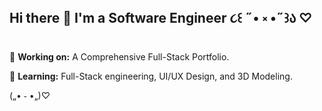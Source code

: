 ## Hi there 👋 I'm a Software Engineer ૮꒰ ˶• ༝ •˶꒱ა ♡

🌸 **Working on:** A Comprehensive Full-Stack Portfolio.

🌸 **Learning:** Full-Stack engineering, UI/UX Design, and 3D Modeling.

(„• ֊ •„)♡

<!--
**Chelsea-Pierre/Chelsea-Pierre** is a ✨ _special_ ✨ repository because its `README.md` (this file) appears on your GitHub profile.

Here are some ideas to get you started:

- 🔭 I’m currently working on ...
- 🌱 I’m currently learning ...
- 👯 I’m looking to collaborate on ...
- 🤔 I’m looking for help with ...
- 💬 Ask me about ...
- 📫 How to reach me: ...
- 😄 Pronouns: ...
- ⚡ Fun fact: ...
-->
